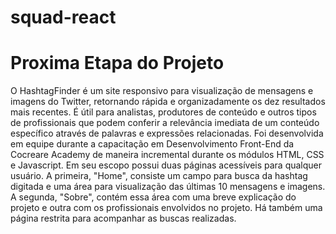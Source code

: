 # squad-react
# Proxima Etapa do Projeto
O HashtagFinder é um site responsivo para visualização de mensagens e imagens do Twitter, retornando rápida e organizadamente os dez resultados mais recentes.
É útil para analistas, produtores de conteúdo e outros tipos de profissionais 
que podem conferir a relevância imediata de um conteúdo específico através de
palavras e expressões relacionadas.
Foi desenvolvida em equipe durante a capacitação em Desenvolvimento Front-End 
da Cocreare Academy de maneira incremental durante os módulos HTML, CSS e Javascript.
Em seu escopo possui duas páginas acessíveis para qualquer usuário. A primeira, "Home", 
consiste um campo para busca da hashtag digitada e uma área para visualização das últimas 
10 mensagens e imagens. A segunda, "Sobre", contém essa área com uma breve explicação do projeto e outra com os profissionais envolvidos no projeto. Há também uma página restrita para acompanhar as buscas realizadas. 